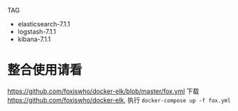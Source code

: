 TAG
- elasticsearch-7.1.1
- logstash-7.1.1
- kibana-7.1.1

# 整合使用请看
https://github.com/foxiswho/docker-elk/blob/master/fox.yml
下载 https://github.com/foxiswho/docker-elk,
执行 
`docker-compose up -f fox.yml`